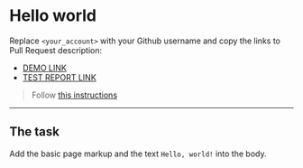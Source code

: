 # Hello world
Replace `<your_account>` with your Github username and copy the links to Pull Request description:
- [DEMO LINK](https://Daria13k.github.io/layout_hello-world/)
- [TEST REPORT LINK](https://Daria13k.github.io/layout_hello-world/report/html_report/)

> Follow [this instructions](https://mate-academy.github.io/layout_task-guideline/#how-to-solve-the-layout-tasks-on-github)
___

## The task 
Add the basic page markup and the text `Hello, world!` into the body.
